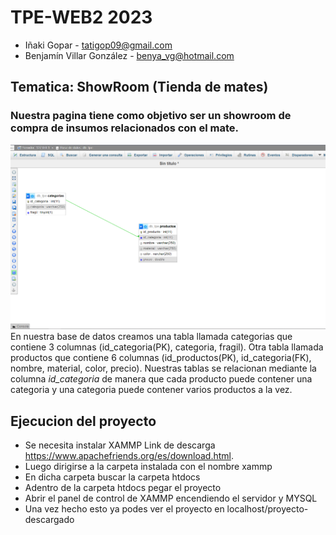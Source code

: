 # TPE-WEB2 2023
* Iñaki Gopar - tatigop09@gmail.com  
* Benjamín Villar González - benya_vg@hotmail.com
## Tematica: ShowRoom (Tienda de mates)
### Nuestra pagina tiene como objetivo ser un showroom de compra de insumos relacionados con el mate.
![Diagrama de entidad relacion](https://github.com/Elchaca011/TPE-WEB2/blob/main/Captura%20TP%20web2%20entrga%201.PNG)
En nuestra base de datos creamos una tabla llamada categorias que contiene 3 columnas (id_categoria(PK), categoria, fragil). Otra tabla llamada productos que contiene 6 columnas (id_productos(PK), id_categoria(FK), nombre, material, color, precio).
Nuestras tablas se relacionan mediante la columna *id_categoria* de manera que cada producto puede contener una categoria y una categoria puede contener varios productos a la vez.

## Ejecucion del proyecto
*  Se necesita instalar XAMMP Link de descarga https://www.apachefriends.org/es/download.html.
*  Luego dirigirse a la carpeta instalada con el nombre xammp
*  En dicha carpeta buscar la carpeta htdocs
*  Adentro de la carpeta htdocs pegar el proyecto
*  Abrir el panel de control de XAMMP encendiendo el servidor y MYSQL
*  Una vez hecho esto ya podes ver el proyecto en localhost/proyecto-descargado
